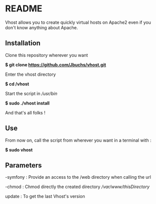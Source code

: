 # README #
Vhost allows you to create quickly virtual hosts on Apache2 even if you don't know anything about Apache.

Installation
------------

Clone this repository wherever you want

<b>$ git clone https://github.com/Jbuchs/vhost.git</b>

Enter the vhost directory

<b>$ cd /vhost</b>

Start the script in <i>/usr/bin</i>

<b>$ sudo ./vhost install</b>

And that's all folks !

Use
---

From now on, call the script from wherever you want in a terminal with :

<b>$ sudo vhost</b>

Parameters
----------

-symfony :  Provide an access to the /web directory when calling the url

-chmod :    Chmod directly the created directory <i>/var/www/thisDirectory</i>

update :    To get the last Vhost's version
